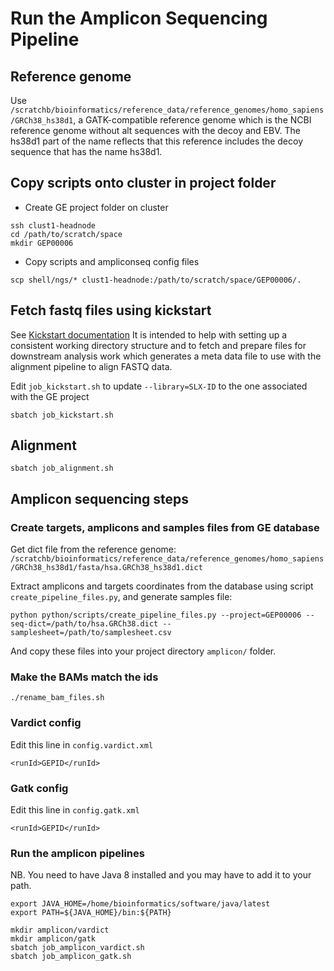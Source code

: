 # Run the Amplicon Sequencing Pipeline

## Reference genome

Use `/scratchb/bioinformatics/reference_data/reference_genomes/homo_sapiens/GRCh38_hs38d1`, a GATK-compatible reference genome which is the NCBI reference genome without alt sequences with the decoy and EBV. The hs38d1 part of the name reflects that this reference includes the decoy sequence that has the name hs38d1.


## Copy scripts onto cluster in project folder

- Create GE project folder on cluster
```
ssh clust1-headnode
cd /path/to/scratch/space
mkdir GEP00006
```

- Copy scripts and ampliconseq config files
```
scp shell/ngs/* clust1-headnode:/path/to/scratch/space/GEP00006/.
```

## Fetch fastq files using kickstart

See [Kickstart documentation](https://intranet.cri.camres.org/core-facilities/bioinformatics/sequencing/kickstart)
It is intended to help with setting up a consistent working directory structure and to fetch and prepare files for downstream analysis work which generates a meta data file to use with the alignment pipeline to align FASTQ data.

Edit `job_kickstart.sh` to update `--library=SLX-ID` to the one associated with the GE project
```
sbatch job_kickstart.sh
```


## Alignment

```
sbatch job_alignment.sh
```


## Amplicon sequencing steps

### Create targets, amplicons and samples files from GE database

Get dict file from the reference genome:
`/scratchb/bioinformatics/reference_data/reference_genomes/homo_sapiens/GRCh38_hs38d1/fasta/hsa.GRCh38_hs38d1.dict`

Extract amplicons and targets coordinates from the database using script `create_pipeline_files.py`, and generate samples file:
```
python python/scripts/create_pipeline_files.py --project=GEP00006 --seq-dict=/path/to/hsa.GRCh38.dict --samplesheet=/path/to/samplesheet.csv
```

And copy these files into your project directory `amplicon/` folder.

### Make the BAMs match the ids

```
./rename_bam_files.sh
```

### Vardict config

Edit this line in `config.vardict.xml`

```
<runId>GEPID</runId>
```

### Gatk config

Edit this line in `config.gatk.xml`

```
<runId>GEPID</runId>
```


### Run the amplicon pipelines

NB. You need to have Java 8 installed and you may have to add it to your path.
```
export JAVA_HOME=/home/bioinformatics/software/java/latest
export PATH=${JAVA_HOME}/bin:${PATH}
```

```
mkdir amplicon/vardict
mkdir amplicon/gatk
sbatch job_amplicon_vardict.sh
sbatch job_amplicon_gatk.sh
```
